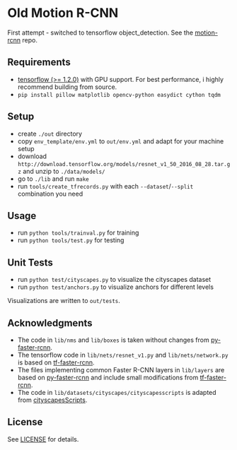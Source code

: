 # Old Motion R-CNN

First attempt - switched to tensorflow object_detection. 
See the [motion-rcnn](https://github.com/simonmeister/motion-rcnn) repo.

## Requirements

- [tensorflow (>= 1.2.0)](https://www.tensorflow.org/install/install_linux) with GPU support.
  For best performance, i highly recommend building from source.
- `pip install pillow matplotlib opencv-python easydict cython tqdm`


## Setup
- create `./out` directory
- copy `env_template/env.yml` to `out/env.yml` and adapt for your machine setup
- download `http://download.tensorflow.org/models/resnet_v1_50_2016_08_28.tar.gz` and unzip to `./data/models/`
- go to `./lib` and run `make`
- run `tools/create_tfrecords.py` with each `--dataset`/`--split` combination you need


## Usage
- run `python tools/trainval.py` for training
- run `python tools/test.py` for testing


## Unit Tests
- run `python test/cityscapes.py` to visualize the cityscapes dataset
- run `python test/anchors.py` to visualize anchors for different levels

Visualizations are written to `out/tests`.


## Acknowledgments
- The code in `lib/nms` and `lib/boxes` is taken without changes from
  [py-faster-rcnn](https://github.com/rbgirshick/py-faster-rcnn).
- The tensorflow code in `lib/nets/resnet_v1.py` and `lib/nets/network.py` is based on
  [tf-faster-rcnn](https://github.com/endernewton/tf-faster-rcnn/tree/master/lib/nets).
- The files implementing common Faster R-CNN layers in `lib/layers` are based on
  [py-faster-rcnn](https://github.com/rbgirshick/py-faster-rcnn/tree/master/lib/rpn)
  and include small modifications from
  [tf-faster-rcnn](https://github.com/endernewton/tf-faster-rcnn/tree/master/lib/layer_utils).
- The code in `lib/datasets/cityscapes/cityscapesscripts` is adapted from
  [cityscapesScripts](https://github.com/mcordts/cityscapesScripts).  


## License
See [LICENSE](https://github.com/simonmeister/motion-rcnn/blob/master/LICENSE) for details.
